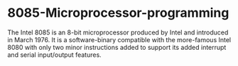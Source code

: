# 8085-Microprocessor-programming
The Intel 8085 is an 8-bit microprocessor produced by Intel and introduced in March 1976. It is a software-binary compatible with the more-famous Intel 8080 with only two minor instructions added to support its added interrupt and serial input/output features.
